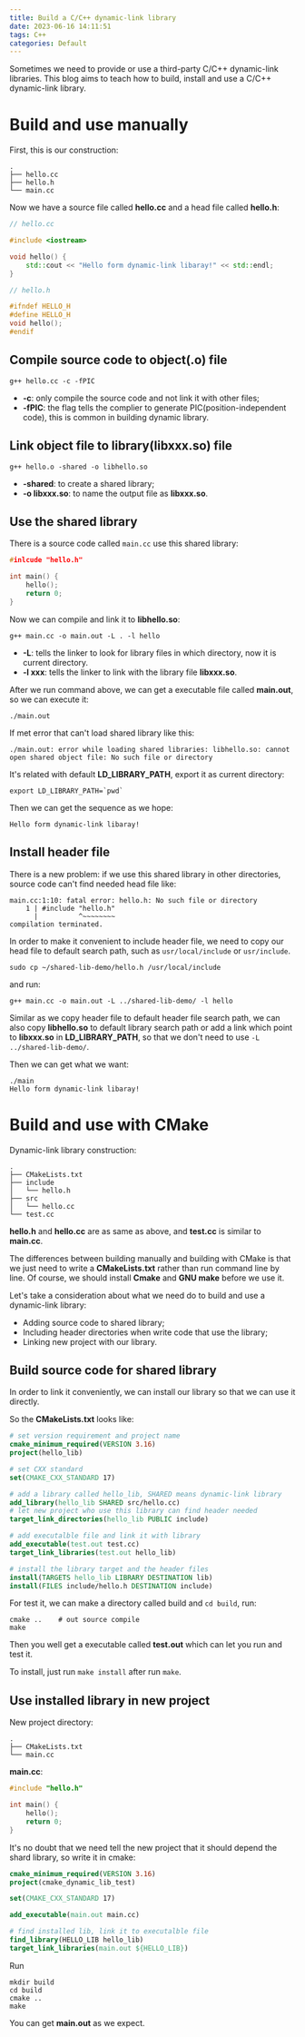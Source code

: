 ```yaml
---
title: Build a C/C++ dynamic-link library
date: 2023-06-16 14:11:51
tags: C++
categories: Default
---
```


Sometimes we need to provide or use a third-party C/C++ dynamic-link libraries. This blog aims to teach how to build, install and use a C/C++ dynamic-link library.<!--more-->

# Build and use manually

First, this is our construction:

```shell
.
├── hello.cc
├── hello.h
└── main.cc
```

Now we have a source file called **hello.cc** and a head file called **hello.h**:

```cpp
// hello.cc

#include <iostream>

void hello() {
    std::cout << "Hello form dynamic-link libaray!" << std::endl;
}
```

```cpp
// hello.h

#ifndef HELLO_H
#define HELLO_H
void hello();
#endif
```

## Compile source code to object(.o) file

```shell
g++ hello.cc -c -fPIC
```

* **-c**: only compile the source code and not link it with other files;
* **-fPIC**: the flag tells the complier to generate PIC(position-independent code), this is common in building dynamic library.

## Link object file to library(libxxx.so) file

```shell
g++ hello.o -shared -o libhello.so
```

* **-shared**: to create a shared library;
* **-o libxxx.so**: to name the output file as **libxxx.so**.

## Use the shared library

There is a source code called `main.cc` use this shared library:

```cpp
#inlcude "hello.h"

int main() {
    hello();
    return 0;
}
```

Now we can compile and link it to **libhello.so**:

```shell
g++ main.cc -o main.out -L . -l hello
```

* **-L**: tells the linker to look for library files in which directory, now it is current directory.
* **-l xxx**: tells the linker to link with the library file **libxxx.so**.

After we run command above, we can get a executable file called **main.out**, so we can execute it:

```shell
./main.out
```

If met error that can't load shared library like this:

```shell
./main.out: error while loading shared libraries: libhello.so: cannot open shared object file: No such file or directory
```

It's related with default **LD_LIBRARY_PATH**, export it as current directory:

```shell
export LD_LIBRARY_PATH=`pwd`
```

Then we can get the sequence as we hope:

```
Hello form dynamic-link libaray!
```

## Install header file

There is a new problem: if we use this shared library in other directories, source code can't find needed head file like:

```shell
main.cc:1:10: fatal error: hello.h: No such file or directory
    1 | #include "hello.h"
      |          ^~~~~~~~~
compilation terminated.
```

In order to make it convenient to include header file, we need to copy our head file to default search path, such as `usr/local/include` or `usr/include`.

```shell
sudo cp ~/shared-lib-demo/hello.h /usr/local/include
```

and run:

```shell
g++ main.cc -o main.out -L ../shared-lib-demo/ -l hello
```

Similar as we copy header file to default header file search path, we can also copy **libhello.so** to default library search path or add a link which point to **libxxx.so** in **LD_LIBRARY_PATH**, so that we don't need to use `-L ../shared-lib-demo/`.

Then we can get what we want:

```shell
./main
Hello form dynamic-link libaray!
```

# Build and use with CMake

Dynamic-link library construction:

```shell
.
├── CMakeLists.txt
├── include
│   └── hello.h
├── src
│   └── hello.cc
└── test.cc
```

**hello.h** and **hello.cc** are as same as above, and **test.cc** is similar to **main.cc**.

The differences between building manually and building with CMake is that we just need to write a **CMakeLists.txt** rather than run command line by line. Of course, we should install **Cmake** and **GNU make** before we use it.

Let's take a consideration about what we need do to build and use a dynamic-link library:

- Adding source code to shared library;
- Including header directories when write code that use the library;
- Linking new project with our library.

## Build source code for shared library

In order to link it conveniently, we can install our library so that we can use it directly.

So the **CMakeLists.txt** looks like:

```cmake
# set version requirement and project name
cmake_minimum_required(VERSION 3.16)
project(hello_lib)

# set CXX standard
set(CMAKE_CXX_STANDARD 17)

# add a library called hello_lib, SHARED means dynamic-link library
add_library(hello_lib SHARED src/hello.cc)
# let new project who use this library can find header needed
target_link_directories(hello_lib PUBLIC include)

# add executalble file and link it with library
add_executable(test.out test.cc)
target_link_libraries(test.out hello_lib)

# install the library target and the header files
install(TARGETS hello_lib LIBRARY DESTINATION lib)
install(FILES include/hello.h DESTINATION include)
```

For test it, we can make a directory called build and `cd build`, run:

```
cmake ..    # out source compile
make
```

Then you well get a executable called **test.out** which can let you run and test it.

To install, just run `make install` after run `make`.

## Use installed library in new project

New project directory:

```shell
.
├── CMakeLists.txt
└── main.cc
```

**main.cc**:

```cpp
#include "hello.h"

int main() {
    hello();
    return 0;
}
```

It's no doubt that we need tell the new project that it should depend the shard library, so write it in cmake:

```cmake
cmake_minimum_required(VERSION 3.16)
project(cmake_dynamic_lib_test)

set(CMAKE_CXX_STANDARD 17)

add_executable(main.out main.cc)

# find installed lib, link it to executalble file
find_library(HELLO_LIB hello_lib)
target_link_libraries(main.out ${HELLO_LIB})
```

Run

```shell
mkdir build
cd build
cmake ..
make
```

You can get **main.out** as we expect.